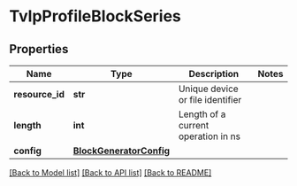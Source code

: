 # TvlpProfileBlockSeries

## Properties
Name | Type | Description | Notes
------------ | ------------- | ------------- | -------------
**resource_id** | **str** | Unique device or file identifier | 
**length** | **int** | Length of a current operation in ns | 
**config** | [**BlockGeneratorConfig**](BlockGeneratorConfig.md) |  | 

[[Back to Model list]](../README.md#documentation-for-models) [[Back to API list]](../README.md#documentation-for-api-endpoints) [[Back to README]](../README.md)


